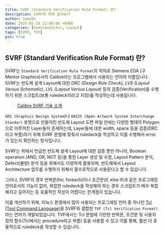 ```yaml
---
title: SVRF (Standard Verification Rule Format) 란?
description: SVRF에 대해 알아보기
author: SemiDS
date: 2025-01-28 12:00:00 +0900
categories: [Semiconductor, Layout]
tags: [SVRF, TVF]
pin: true
---
```


## SVRF (Standard Verification Rule Format) 란?
SVRF는 `Standard Verification Rule Format`의 약자로 Siemens EDA (구 Mentor Graphics)사의 Calibre라는 프로그램에서 사용되는 언어의 이름입니다. SVRF는 반도체 설계 Layout에 대한 _DRC (Design Rule Check)_, _LVS (Layout Versus Schematic)_, _LVL (Layout Versus Layout)_ 등의 검증(Verification)을 수행하기 위한 스크립트(보통 ruledeck이라고 지칭)를 작성하는데 사용됩니다.

> [Calibre SVRF 기술 소개](https://www.sw.siemens.com/ko-KR/sw-terms/svrf-tvf-technology/ "Calibre SVRF")

`GDS (Graphics Design System`)나 `OASIS (Open Artwork System Interchange Standar)` 포맷으로 만들어진 반도체 Layout 도면 파일 안에는 다양한 형태의 Polygon으로 이루어진 Layer들이 존재하는데, Layer들에 대한 width, space 등을 검증(DRC라고 부름)하기 위해 SVRF 문법에 맞춰서 ruledeck을 작성하고 이를 수행해서 error가 있는지 확인하는 방식입니다.  

SVRF는 위에서 언급한 반도체 설계 Layout에 대한 검증 뿐만 아니라, Boolean operation (AND, OR, NOT 등)을 통한 Layer 생성 및 수정, Layout Pattern 분석, Defect(불량) 분석 등을 위해서도 다양하게 활용되며, 반도체에서 Layout Architecture 업무를 수행하기 위해서 필수로적으로 사용된다고 할 수 있습니다.  

그러나, SVRF의 경우 반복문(for, foreach)이나 조건문(if, else if)과 같은 프로그래밍 언어로서의 기능이 없어, 복잡한 ruledeck을 작성해야 하는 경우 스크립트가 매우 복잡해지고 길어지는 등 효율적인 작성이 어렵다는 한계점이 있습니다.  

이를 개선하기 위해, 리눅스 환경에서 많이 사용되는 프로그래밍 언어 중 하나인 [Tcl (Tool Command Language)](https://www.tcl-lang.org/)을 SVRF와 결합한 `TVF (Tcl Verification Format)`라는 언어가 개발되었습니다. TVF에서는 Tcl 문법에 기반한 반복문, 조건문 및 사용자 정의 함수(Tcl에서는 procedure라고 부름) 등을 사용할 수 있고 이를 통해, 훨씬 더 효율적으로 ruledeck을 작성할 수 있습니다.

